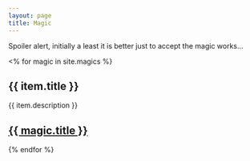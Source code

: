 ```yaml
---
layout: page
title: Magic
---
```

Spoiler alert, initially a least it is better just to accept the magic works...

<% for magic in site.magics %}
  <h2>{{ item.title }}</h2>
  <p>{{ item.description }}</p>
  <p><h2><a href="{{ magic.url | prepend: site.github.url }}">{{ magic.title }}</a></h2></p>
{% endfor %}
